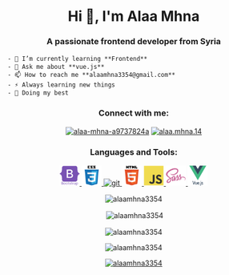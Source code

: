 <h1 align="center">Hi 👋, I'm Alaa Mhna</h1>
<h3 align="center">A passionate frontend developer from Syria</h3>



   
    - 🌱 I’m currently learning **Frontend**
    - 💬 Ask me about **vue.js**
    - 📫 How to reach me **alaamhna3354@gmail.com**
    - ⚡ Always learning new things
    - 🐼 Doing my best
  <img align="right" src="https://c.tenor.com/2uyENRmiUt0AAAAC/coding.gif" alt="">
</div>
<h3 align="center">Connect with me:</h3>
<p align="center">
<a href="https://linkedin.com/in/alaa-mhna-a9737824a" target="blank"><img align="center" src="https://raw.githubusercontent.com/rahuldkjain/github-profile-readme-generator/master/src/images/icons/Social/linked-in-alt.svg" alt="alaa-mhna-a9737824a" height="30" width="40" /></a>
<a href="https://fb.com/alaa.mhna.14" target="blank"><img align="center" src="https://raw.githubusercontent.com/rahuldkjain/github-profile-readme-generator/master/src/images/icons/Social/facebook.svg" alt="alaa.mhna.14" height="30" width="40" /></a>
</p>

<h3 align="center">Languages and Tools:</h3>
<p align="center"> <a href="https://getbootstrap.com" target="_blank" rel="noreferrer"> <img src="https://raw.githubusercontent.com/devicons/devicon/master/icons/bootstrap/bootstrap-plain-wordmark.svg" alt="bootstrap" width="40" height="40"/> </a> <a href="https://www.w3schools.com/css/" target="_blank" rel="noreferrer"> <img src="https://raw.githubusercontent.com/devicons/devicon/master/icons/css3/css3-original-wordmark.svg" alt="css3" width="40" height="40"/> </a> <a href="https://git-scm.com/" target="_blank" rel="noreferrer"> <img src="https://www.vectorlogo.zone/logos/git-scm/git-scm-icon.svg" alt="git" width="40" height="40"/> </a> <a href="https://www.w3.org/html/" target="_blank" rel="noreferrer"> <img src="https://raw.githubusercontent.com/devicons/devicon/master/icons/html5/html5-original-wordmark.svg" alt="html5" width="40" height="40"/> </a> <a href="https://developer.mozilla.org/en-US/docs/Web/JavaScript" target="_blank" rel="noreferrer"> <img src="https://raw.githubusercontent.com/devicons/devicon/master/icons/javascript/javascript-original.svg" alt="javascript" width="40" height="40"/> </a> <a href="https://sass-lang.com" target="_blank" rel="noreferrer"> <img src="https://raw.githubusercontent.com/devicons/devicon/master/icons/sass/sass-original.svg" alt="sass" width="40" height="40"/> </a> <a href="https://vuejs.org/" target="_blank" rel="noreferrer"> <img src="https://raw.githubusercontent.com/devicons/devicon/master/icons/vuejs/vuejs-original-wordmark.svg" alt="vuejs" width="40" height="40"/> </a> </p>

<p align="center"><img align="center" src="https://github-readme-stats.vercel.app/api/top-langs?username=alaamhna3354&show_icons=true&locale=en&layout=compact" alt="alaamhna3354" /></p>

<p align="center">&nbsp;<img align="center" src="https://github-readme-stats.vercel.app/api?username=alaamhna3354&show_icons=true&locale=en" alt="alaamhna3354" /></p>

<p align="center"><img align="center" src="https://github-readme-streak-stats.herokuapp.com/?user=alaamhna3354&" alt="alaamhna3354" /></p>
<p align="center"> <img src="https://komarev.com/ghpvc/?username=alaamhna3354&label=Profile%20views&color=0e75b6&style=flat" alt="alaamhna3354" /> </p>

<p align="center"> <a href="https://github.com/ryo-ma/github-profile-trophy"><img src="https://github-profile-trophy.vercel.app/?username=alaamhna3354" alt="alaamhna3354" /></a> </p>



